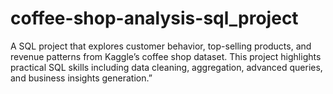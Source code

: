 # coffee-shop-analysis-sql_project
A SQL project that explores customer behavior, top-selling products, and revenue patterns from Kaggle’s coffee shop dataset. This project highlights practical SQL skills including data cleaning, aggregation, advanced queries, and business insights generation.”
